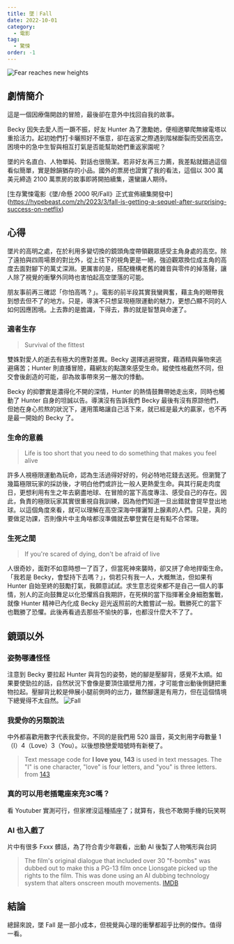 ```yaml
---
title: 墜｜Fall
date: 2022-10-01
category:
  - 電影
tag:
  - 驚悚
order: -1
---
```

![](https://blogger.googleusercontent.com/img/b/R29vZ2xl/AVvXsEgysOV3Spl2ONIPIrvZK9xbmPHJNtVU92clXO2xf4nKWoJTdUYXvxoLbmVm-Vy_gscfhDtdRGsaPZ47oWBPMudsq4VFk2ZY06cEbzBZlxtso0_WbRBRpj8LprQC3kqO2z_grdGz6PdcQ-moyi2DaTThThFyokYtMW796439iQyFiK6Td9RPoUTF8fZq0g/s800/Xnip2022-10-02_10-26-59.jpg "Fear reaches new heights")

## 劇情簡介
這是一個因療傷開啟的冒險，最後卻在意外中找回自我的故事。

Becky 因失去愛人而一蹶不振，好友 Hunter 為了激勵她，便相邀攀爬無線電塔以重拾活力。起初她們打卡曬照好不愜意，卻在返家之際遇到階梯斷裂而受困高空。困境中的急中生智與相互打氣是否能幫助她們重返家園呢？

墜的片名直白、人物單純、對話也很簡潔。若非好友再三力薦，我差點就錯過這個看似簡單，實是餘韻猶存的小品。國外的票房也證實了我的看法，這個以 300 萬美元締造 2100 萬票房的故事即將開拍續集，還蠻讓人期待。

[生存驚悚電影《墜/命懸 2000 呎/Fall》正式宣佈續集開發中]
(https://hypebeast.com/zh/2023/3/fall-is-getting-a-sequel-after-surprising-success-on-netflix)


## 心得
墜片的高明之處，在於利用多變切換的鏡頭角度帶領觀眾感受主角身處的高空。除了遠拍與四周場景的對比外，從上往下的視角更是一絕，強迫觀眾換位成主角的高度去面對腳下的萬丈深淵。更厲害的是，搭配機構老舊的雜音與零件的掉落聲，讓人除了視覺的衝擊外同時也害怕起高空墜落的可能。

朋友事前再三確認「你怕高嗎？」。電影的前半段其實我蠻興奮，藉主角的眼帶我到想去但不了的地方。只是，導演不只想呈現極限運動的魅力，更想凸顯不同的人如何因應困境。上去靠的是膽識，下得去，靠的就是智慧與命運了。

### 適者生存  
> Survival of the fittest

雙姝對愛人的逝去有極大的應對差異。Becky 選擇逃避現實，藉酒精與藥物來逃避痛苦；Hunter 則直播冒險，藉網友的點讚來感受生命。縱使性格截然不同，但交會後創造的可能，卻為故事帶來另一層次的悸動。

Becky 的抑鬱實是濃得化不開的深情，Hunter 的熱情鼓舞帶她走出來，同時也觸動了 Hunter 自身的坦誠以告。導演沒有告訴我們 Becky 最後有沒有原諒他們，但她在身心煎熬的狀況下，運用策略讓自己活下來，就已經是最大的贏家，也不再是最一開始的 Becky 了。

### 生命的意義
> Life is too short that you need to do something that makes you feel alive

許多人視極限運動為玩命，認為生活過得好好的，何必特地花錢去送死。但瀏覽了幾篇極限玩家的採訪後，才明白他們或許比一般人更熱愛生命。與其行屍走肉度日，更想利用有生之年去窮盡地球、在冒險的當下高度專注、感受自己的存在。因此，負責的極限玩家其實很重視自我訓練，因為他們知道一旦出錯就會提早登出地球。以這個角度來看，就可以理解在高空深海中揮灑腎上腺素的人們。只是，真的要做足功課，否則像片中主角啥都沒準備就去攀登實在是有點不合常理。

### 生死之間
> If you're scared of dying, don't be afraid of live

人很奇妙，面對不如意時想一了百了，但當死神來襲時，卻又拼了命地捍衛生命。「我若是 Becky，會堅持下去嗎？」，倘若只有我一人，大概無法，但如果有 Hunter 自始至終的鼓勵打氣，我願意試試。求生意志從來都不是自己一個人的事情，別人的正向鼓舞足以化恐懼爲自我期許，在死棋的當下指揮著全身細胞奮戰，就像 Hunter 精神已內化成 Becky 迴光返照前的大膽嘗試一般。戰勝死亡的當下也戰勝了恐懼。此後再看過去那些不愉快的事，也都沒什麼大不了了。

## 鏡頭以外
### 姿勢哪邊怪怪  
注意到 Becky 要拉起 Hunter 與背包的姿勢，她的腳是壓腳背，感覺不太順。如果要使勁拉的話，自然狀況下會像是要頂住牆壁用力推，才可能會出動後側鏈把重物拉起。壓腳背比較是伸展小腿前側時的出力，雖然腳還是有用力，但在這個情境下總覺得不太自然。
![](https://blogger.googleusercontent.com/img/a/AVvXsEiSUnDhhS9nos2dXG_W_pFIR0kJBiGZS1C2oTGB5eyQ_2IddFbSLZVwtIHCn7q6VsElL6AI_bA7_ik5mFtMO_keJ26oP_VKBTSMRqjxnvDNvMsSep40bgp20sSTGP4vsawWzWBYygke2tdTGdc4Y6sqRBJ3-G512rcwiv2A7YzFOcJANb54waOiC-USCQ "Fall")

### 我愛你的另類說法  
中外都喜歡用數字代表我愛你，不同的是我們用 520 諧音，英文則用字母數量 1（I）4（Love）3（You）。以後想換戀愛暗號時有新梗了。
> Text message code for **I love you**, **143** is used in text messages. The "I" is one character, "love" is four letters, and "you" is three letters.  from [143](https://www.computerhope.com/jargon/num/143.htm)

### 真的可以用老插電座來充3C嗎？
看 Youtuber 實測可行，但家裡沒這種插座了；就算有，我也不敢開手機的玩笑啊
<YouTube id="j3rwWYS6xac" />

### AI 也入戲了
片中有很多 Fxxx 髒話，為了符合青少年觀看，出動 AI 後製了人物嘴形與台詞
> The film's original dialogue that included over 30 "f-bombs" was dubbed out to make this a PG-13 film once Lionsgate picked up the rights to the film. This was done using an AI dubbing technology system that alters onscreen mouth movements.
[IMDB](https://www.imdb.com/title/tt15325794/trivia?item=tr6461514)

## 結論
總歸來說，墜 Fall 是一部小成本，但視覺與心理的衝擊都超乎比例的傑作。值得一看。
